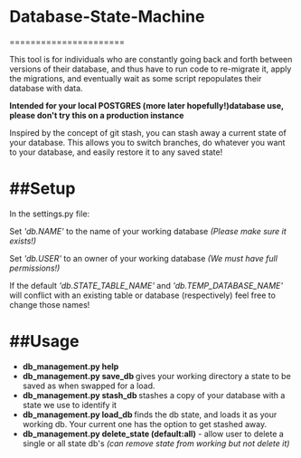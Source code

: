 # Database-State-Machine
======================


This tool is for individuals who are constantly going back and forth between versions
of their database, and thus have to run code to re-migrate it, apply the migrations, and
eventually wait as some script repopulates their database with data.

**Intended for your local POSTGRES (more later hopefully!)database use, please don't try this on a production instance**

Inspired by the concept of git stash, you can stash away a current state of your database.
This allows you to switch branches, do whatever you want to your database, and easily restore it to any saved state!

##Setup
=======

In the settings.py file:

Set *'db.NAME'* to the name of your working database *(Please make sure it exists!)*

Set *'db.USER'* to an owner of your working database *(We must have full permissions!)*

If the default *'db.STATE_TABLE_NAME'* and *'db.TEMP_DATABASE_NAME'* will conflict with
an existing table or database (respectively) feel free to change those names!

##Usage
=======

- **db_management.py help**
- **db_management.py save_db <state name>**  gives your working directory a state to be saved as when swapped for a load.
- **db_management.py stash_db <state name>**  stashes a copy of your database with a state we use to identify it
- **db_management.py load_db <state name>** finds the db state, and loads it as your working db. Your current one has the option to get stashed away.
- **db_management.py delete_state <state name> (default:all)** - allow user to delete a single or all state db's *(can remove state from working but not delete it)*

